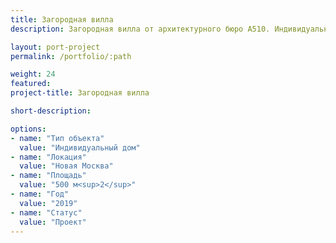 ```yaml
---
title: Загородная вилла
description: Загородная вилла от архитектурного бюро А510. Индивидуальное проектирование на заказ.

layout: port-project
permalink: /portfolio/:path

weight: 24
featured:
project-title: Загородная вилла

short-description: 

options:
- name: "Тип объекта"
  value: "Индивидуальный дом"
- name: "Локация"
  value: "Новая Москва"
- name: "Площадь"
  value: "500 м<sup>2</sup>"
- name: "Год"
  value: "2019"
- name: "Статус"
  value: "Проект"
---
```

